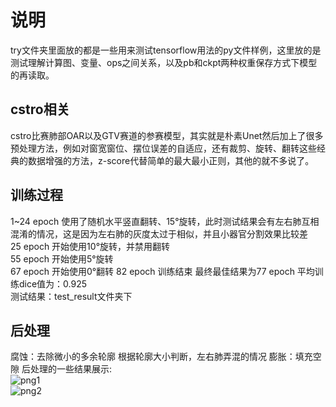 # 说明

try文件夹里面放的都是一些用来测试tensorflow用法的py文件样例，这里放的是测试理解计算图、变量、ops之间关系，以及pb和ckpt两种权重保存方式下模型的再读取。

## cstro相关

cstro比赛肺部OAR以及GTV赛道的参赛模型，其实就是朴素Unet然后加上了很多预处理方法，例如对窗宽窗位、摆位误差的自适应，还有裁剪、旋转、翻转这些经典的数据增强的方法，z-score代替简单的最大最小正则，其他的就不多说了。

## 训练过程

1~24 epoch 使用了随机水平竖直翻转、15°旋转，此时测试结果会有左右肺互相混淆的情况，这是因为左右肺的灰度太过于相似，并且小器官分割效果比较差  
25 epoch 开始使用10°旋转，并禁用翻转  
55 epoch 开始使用5°旋转  
67 epoch 开始使用0°翻转
82 epoch 训练结束
最终最佳结果为77 epoch 平均训练dice值为：0.925  
测试结果：test_result文件夹下

## 后处理
腐蚀：去除微小的多余轮廓
根据轮廓大小判断，左右肺弄混的情况
膨胀：填充空隙
后处理的一些结果展示:  
![png1](https://raw.githubusercontent.com/sennnnn/Unet-cstro/master/Thoracic_OAR/material/patient_1_slice_52.png)  
![png2](https://raw.githubusercontent.com/sennnnn/Unet-cstro/master/Thoracic_OAR/material/patient_1_slice_62.png)